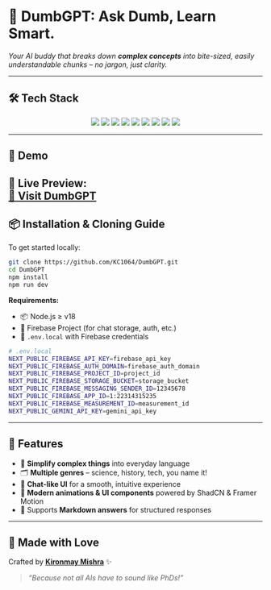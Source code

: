 
# 🤖 DumbGPT: Ask Dumb, Learn Smart.
_Your AI buddy that breaks down **complex concepts** into bite-sized, easily understandable chunks – no jargon, just clarity._

---

## 🛠 Tech Stack

<p align="center">
  <img src="https://img.shields.io/badge/Next.js-000000?style=for-the-badge&logo=next.js&logoColor=white" />
  <img src="https://img.shields.io/badge/React-61DAFB?style=for-the-badge&logo=react&logoColor=black" />
  <img src="https://img.shields.io/badge/ShadCN%20UI-000000?style=for-the-badge&logo=tailwindcss&logoColor=white" />
  <img src="https://img.shields.io/badge/Framer%20Motion-EF5B5B?style=for-the-badge&logo=framer&logoColor=white" />
  <img src="https://img.shields.io/badge/TailwindCSS-38B2AC?style=for-the-badge&logo=tailwind-css&logoColor=white" />
  <img src="https://img.shields.io/badge/React--Markdown-8A4182?style=for-the-badge&logo=markdown&logoColor=white" />
  <img src="https://img.shields.io/badge/Firebase-FFCA28?style=for-the-badge&logo=firebase&logoColor=black" />
  <img src="https://img.shields.io/badge/TypeScript-3178C6?style=for-the-badge&logo=typescript&logoColor=white" />
  <img src="https://img.shields.io/badge/Gemini%20LLM-4285F4?style=for-the-badge&logo=google&logoColor=white" />
</p>

---

## 🚀 Demo

🎥 **Live Preview**:  
[🔗 Visit DumbGPT](https://your-dumbgpt-demo-link.com)
---

## 📦 Installation & Cloning Guide

To get started locally:

```bash
git clone https://github.com/KC1064/DumbGPT.git
cd DumbGPT
npm install
npm run dev
````

**Requirements:**

* 📦 Node.js ≥ v18
* 🔐 Firebase Project (for chat storage, auth, etc.)
* 📄 `.env.local` with Firebase credentials

```bash
# .env.local
NEXT_PUBLIC_FIREBASE_API_KEY=firebase_api_key
NEXT_PUBLIC_FIREBASE_AUTH_DOMAIN=firebase_auth_domain
NEXT_PUBLIC_FIREBASE_PROJECT_ID=project_id
NEXT_PUBLIC_FIREBASE_STORAGE_BUCKET=storage_bucket
NEXT_PUBLIC_FIREBASE_MESSAGING_SENDER_ID=12345678
NEXT_PUBLIC_FIREBASE_APP_ID=1:22314315235
NEXT_PUBLIC_FIREBASE_MEASUREMENT_ID=measurement_id
NEXT_PUBLIC_GEMINI_API_KEY=gemini_api_key

```
---

## 🌟 Features

* 🧠 **Simplify complex things** into everyday language
* 🗂️ **Multiple genres** – science, history, tech, you name it!
* 💬 **Chat-like UI** for a smooth, intuitive experience
* 🎨 **Modern animations & UI components** powered by ShadCN & Framer Motion
* 📝 Supports **Markdown answers** for structured responses

---

## 💖 Made with Love

Crafted by [**Kironmay Mishra**](https://github.com/kc1064) ✨

> *“Because not all AIs have to sound like PhDs!”*


